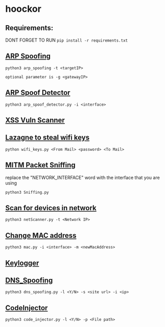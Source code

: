 # hoockor

## Requirements:
DONT FORGET TO RUN `pip install -r requirements.txt`

## [ARP Spoofing](./ARP_Spoof)

`python3 arp_spoofing -t <targetIP>`

    optional parameter is -g <gatewayIP>

## [ARP Spoof Detector](./ARP_Spoof_Detector)

`python3 arp_spoof_detector.py -i <interface>`

## [XSS Vuln Scanner](./Vuln-Scanner)

## [Lazagne to steal wifi keys](./Steal-Wifi-Keys-windows)
`python wifi_keys.py <From Mail> <password> <To Mail>`

## [MITM Packet Sniffing](./sniff)
replace the "NETWORK_INTERFACE" word with the interface that you are using

`python3 Sniffing.py`

## [Scan for devices in network](./net_scanner)
`python3 netScanner.py -t <Network IP>`

## [Change MAC address](./MAC_Changer)
`python3 mac.py -i <interface> -m <newMacAddress>`

## [Keylogger](./Keylogger)

## [DNS_Spoofing](./dns_spoof)
`python3 dns_spoofing.py -l <Y/N> -s <site url> -i <ip>`

## [CodeInjector](./Code_Injector)
`python3 code_injector.py -l <Y/N> -p <File path>`
